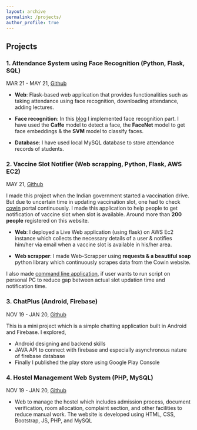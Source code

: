 ```yaml
---
layout: archive
permalink: /projects/
author_profile: true
---
```


<h2> Projects </h2>

### 1. Attendance System using Face Recognition (Python, Flask, SQL)
MAR 21 - MAY 21, [Github](https://github.com/Attendance-Using-Face-Recognition/Online-Attendance-Using_Face-Recognition.git)

- **Web**: Flask-based web application that provides functionalities such as taking attendance using face recognition, downloading attendance, adding lectures.

- **Face recognition**: In this [blog](https://karm-patel.github.io/Blogs/fastpages/jupyter/2021/03/25/face_recognization.html) I implemented face recognition part. I have used the **Caffe** model to detect a face, the **FaceNet** model to get face embeddings & the **SVM** model to classify faces. 
- **Database**: I have used local MySQL database to store attendance records of students.

### 2. Vaccine Slot Notifier (Web scrapping, Python, Flask, AWS EC2)

MAY 21, [Github](https://github.com/karm-patel/Vaccine-Slot-Notifier.git)

I made this project when the Indian government started a vaccination drive. But due to uncertain time in updating vaccination slot, one had to check [cowin](https://www.cowin.gov.in/) portal continuously. I made this application to help people to get notification of vaccine slot when slot is available. Around more than **200 people** registered on this website.

- **Web**: I deployed a Live Web application (using flask) on AWS Ec2 instance which collects the necessary details of a user & notifies him/her via email when a vaccine slot is available in his/her area.

- **Web scrapper**: I made Web-Scrapper using **requests & a beautiful soap** python library which continuously scrapes data from the Cowin website.
  
I also made [command line application](https://github.com/karm-patel/Vaccine-Slot-Notifier-Single-user), if user wants to run script on personal PC to reduce gap between actual slot updation time and notification time. 
   
### 3. ChatPlus (Android, Firebase)
NOV 19 - JAN 20, [Github](https://github.com/karm-patel/HostelManagementWebSystem.git)

This is a mini project which is a simple chatting application built in Android and Firebase.
I explored,
- Android designing and backend skills
- JAVA API to connect with firebase and especially asynchronous nature of firebase database
- Finally I published the play store using Google Play Console

### 4. Hostel Management Web System (PHP, MySQL)
NOV 19 - JAN 20, [Github](https://github.com/karm-patel/HostelManagementWebSystem.git)

- Web to manage the hostel which includes admission process, document verification, room allocation, complaint section, and other facilities to reduce manual work. The website is developed using HTML, CSS, Bootstrap, JS, PHP, and MySQL

